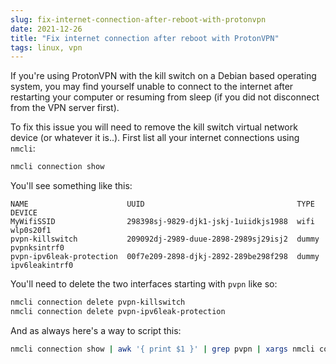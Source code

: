 ```yaml
---
slug: fix-internet-connection-after-reboot-with-protonvpn
date: 2021-12-26
title: "Fix internet connection after reboot with ProtonVPN"
tags: linux, vpn
---
```


If you're using ProtonVPN with the kill switch on a Debian based operating
system, you may find yourself unable to connect to the internet after restarting
your computer or resuming from sleep (if you did not disconnect from the VPN
server first).

To fix this issue you will need to remove the kill switch virtual network device
(or whatever it is..). First list all your internet connections using `nmcli`:

```bash
nmcli connection show
```

You'll see something like this:

```
NAME                      UUID                                  TYPE   DEVICE
MyWifiSSID                298398sj-9829-djk1-jskj-1uiidkjs1988  wifi   wlp0s20f1
pvpn-killswitch           209092dj-2989-duue-2898-2989sj29isj2  dummy  pvpnksintrf0
pvpn-ipv6leak-protection  00f7e209-2898-djkj-2892-289be298f298  dummy  ipv6leakintrf0
```

You'll need to delete the two interfaces starting with `pvpn` like so:

```bash
nmcli connection delete pvpn-killswitch
nmcli connection delete pvpn-ipv6leak-protection
```

And as always here's a way to script this:

```bash
nmcli connection show | awk '{ print $1 }' | grep pvpn | xargs nmcli connection delete
```
